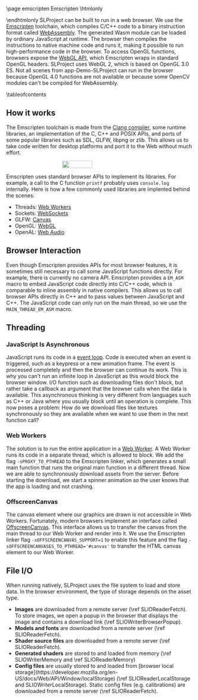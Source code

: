 \page emscripten Emscripten
\htmlonly
<style>html{--content-maxwidth:auto}</style>
\endhtmlonly
SLProject can be built to run in a web browser. We use the [Emscripten](https://emscripten.org/) toolchain, which compiles C/C++ code to a binary instruction format called [WebAssembly](https://webassembly.org/). The generated Wasm module can be loaded by ordinary JavaScript at runtime. The browser then compiles the instructions to native machine code and runs it, making it possible to run high-performance code in the browser. To access OpenGL functions, browsers expose the [WebGL API](https://developer.mozilla.org/en-US/docs/Web/API/WebGL_API), which Emscripten wraps in standard OpenGL headers. SLProject uses WebGL 2, which is based on OpenGL 3.0 ES. 
Not all scenes from app-Demo-SLProject can run in the browser because OpenGL 4.0 functions are not available or because some OpenCV modules can't be compiled for WebAssembly.

\tableofcontents

<h2>How it works</h2>

The Emscripten toolchain is made from the [Clang compiler](https://clang.llvm.org/), some runtime libraries, an implementation of the C, C++ and POSIX APIs, and ports of some popular libraries such as SDL, GLFW, libpng or zlib. This allows us to take code written for desktop platforms and port it to the Web without much effort.

<div style="width: 100%; justify-content: center; display: flex">
    <img src="images/emscripten_apis.svg" width="40%">
</div>

Emscripten uses standard browser APIs to implement its libraries. For example, a call to the C function ```printf``` probably uses ```console.log``` internally. Here is how a few commonly used libraries are implented behind the scenes:

- Threads: [Web Workers](https://developer.mozilla.org/en-US/docs/Web/API/Web_Workers_API)
- Sockets: [WebSockets](https://developer.mozilla.org/en-US/docs/Web/API/WebSockets_API)
- GLFW: [Canvas](https://developer.mozilla.org/en-US/docs/Web/API/Canvas_API)
- OpenGL: [WebGL](https://developer.mozilla.org/en-US/docs/Web/API/WebGL_API)
- OpenAL: [Web Audio](https://developer.mozilla.org/en-US/docs/Web/API/Web_Audio_API)

<h2>Browser Interaction</h2>

Even though Emscripten provides APIs for most browser features, it is sometimes still necessary to call some JavaScript functions directly. For example, there is currently no camera API. Emscripten provides a ```EM_ASM``` macro to embed JavaScript code directly into C/C++ code, which is comparable to inline assembly in native compilers. This allows us to call browser APIs directly in C++ and to pass values between JavaScript and C++. The JavaScript code can only run on the main thread, so we use the ```MAIN_THREAD_EM_ASM``` macro.

<h2>Threading</h2>

<h3>JavaScript Is Asynchronous</h3>

JavaScript runs its code in a [event loop](https://developer.mozilla.org/en-US/docs/Web/JavaScript/Event_loop). Code is executed when an event
is triggered, such as a keypress or a new animation frame. The event is processed completely and then the browser can continue its work. This
is why you can't run an infinite loop in JavaScript as this would block the browser window. I/O function such as downloading files don't
block, but rather take a callback as argument that the browser calls when the data is available. This asynchronous thinking is very different
from languages such as C++ or Java where you usually block until an operation is complete. This now poses a problem: How do we download files
like textures synchronously so they are available when we want to use them in the next function call?

<h3>Web Workers</h3>

The solution is to run the entire application in a [Web Worker](https://developer.mozilla.org/en-US/docs/Web/API/Web_Workers_API). A
Web Worker runs its code in a separate thread, which is allowed to block. We add the flag ```-sPROXY_TO_PTHREAD``` to the Emscripten linker,
which generates a small main function that runs the original main function in a different thread. Now we are able to synchronously download assets from the server. Before starting the download, we start a spinner animation so the user knows that the app is loading and not crashing.

<h3>OffscreenCanvas</h3>

The canvas element where our graphics are drawn is not accessible in Web Workers. Fortunately, modern browsers implement
an interface called [OffscreenCanvas](https://developer.mozilla.org/en-US/docs/Web/API/OffscreenCanvas). This interface allows us to
transfer the canvas from the main thread to our Web Worker and render into it. We use the Emscripten linker flag ```-sOFFSCREENCANVAS_SUPPORT=1```
to enable this feature and the flag ```-sOFFSCREENCANVASES_TO_PTHREAD='#canvas'``` to transfer the HTML canvas element to our Web Worker.

<h2>File I/O</h2>

When running natively, SLProject uses the file system to load and store data. In the browser environment, the type of storage depends on the asset type.

<ul>
<li>
    <b>Images</b> are downloaded from a remote server (\ref SLIOReaderFetch). To store images, we open a popup in the browser that displays the image and contains a download link (\ref SLIOWriterBrowserPopup).
</li>
<li>
    <b>Models and fonts</b> are downloaded from a remote server (\ref SLIOReaderFetch).
</li>
<li>
    <b>Shader source files</b> are downloaded from a remote server (\ref SLIOReaderFetch).
</li>
<li>
    <b>Generated shaders</b> are stored to and loaded from memory (\ref SLIOWriterMemory and \ref SLIOReaderMemory)
</li>
<li>
    <b>Config files</b> are usually stored to and loaded from [browser local storage](https://developer.mozilla.org/en-US/docs/Web/API/Window/localStorage) (\ref SLIOReaderLocalStorage and SLIOWriterLocalStorage). Static config files (e.g. calibrations) are downloaded from a remote server (\ref SLIOReaderFetch).
</li>
</ul>